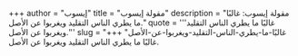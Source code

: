 +++
author = "إيسوب"
title = "مقولة إيسوب"
description = "مقولة إيسوب: غالبًا ما يطري الناس التقليد ويغربوا عن الأصل."
quote = '''غالبًا ما يطري الناس التقليد ويغربوا عن الأصل.'''
slug = "غالبًا-ما-يطري-الناس-التقليد-ويغربوا-عن-الأصل"
+++
غالبًا ما يطري الناس التقليد ويغربوا عن الأصل.
